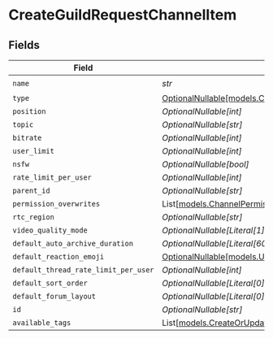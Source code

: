# CreateGuildRequestChannelItem


## Fields

| Field                                                                                                        | Type                                                                                                         | Required                                                                                                     | Description                                                                                                  |
| ------------------------------------------------------------------------------------------------------------ | ------------------------------------------------------------------------------------------------------------ | ------------------------------------------------------------------------------------------------------------ | ------------------------------------------------------------------------------------------------------------ |
| `name`                                                                                                       | *str*                                                                                                        | :heavy_check_mark:                                                                                           | N/A                                                                                                          |
| `type`                                                                                                       | [OptionalNullable[models.CreateGuildRequestChannelItemType]](../models/createguildrequestchannelitemtype.md) | :heavy_minus_sign:                                                                                           | N/A                                                                                                          |
| `position`                                                                                                   | *OptionalNullable[int]*                                                                                      | :heavy_minus_sign:                                                                                           | N/A                                                                                                          |
| `topic`                                                                                                      | *OptionalNullable[str]*                                                                                      | :heavy_minus_sign:                                                                                           | N/A                                                                                                          |
| `bitrate`                                                                                                    | *OptionalNullable[int]*                                                                                      | :heavy_minus_sign:                                                                                           | N/A                                                                                                          |
| `user_limit`                                                                                                 | *OptionalNullable[int]*                                                                                      | :heavy_minus_sign:                                                                                           | N/A                                                                                                          |
| `nsfw`                                                                                                       | *OptionalNullable[bool]*                                                                                     | :heavy_minus_sign:                                                                                           | N/A                                                                                                          |
| `rate_limit_per_user`                                                                                        | *OptionalNullable[int]*                                                                                      | :heavy_minus_sign:                                                                                           | N/A                                                                                                          |
| `parent_id`                                                                                                  | *OptionalNullable[str]*                                                                                      | :heavy_minus_sign:                                                                                           | N/A                                                                                                          |
| `permission_overwrites`                                                                                      | List[[models.ChannelPermissionOverwriteRequest](../models/channelpermissionoverwriterequest.md)]             | :heavy_minus_sign:                                                                                           | N/A                                                                                                          |
| `rtc_region`                                                                                                 | *OptionalNullable[str]*                                                                                      | :heavy_minus_sign:                                                                                           | N/A                                                                                                          |
| `video_quality_mode`                                                                                         | *OptionalNullable[Literal[1]]*                                                                               | :heavy_minus_sign:                                                                                           | N/A                                                                                                          |
| `default_auto_archive_duration`                                                                              | *OptionalNullable[Literal[60]]*                                                                              | :heavy_minus_sign:                                                                                           | N/A                                                                                                          |
| `default_reaction_emoji`                                                                                     | [OptionalNullable[models.UpdateDefaultReactionEmojiRequest]](../models/updatedefaultreactionemojirequest.md) | :heavy_minus_sign:                                                                                           | N/A                                                                                                          |
| `default_thread_rate_limit_per_user`                                                                         | *OptionalNullable[int]*                                                                                      | :heavy_minus_sign:                                                                                           | N/A                                                                                                          |
| `default_sort_order`                                                                                         | *OptionalNullable[Literal[0]]*                                                                               | :heavy_minus_sign:                                                                                           | N/A                                                                                                          |
| `default_forum_layout`                                                                                       | *OptionalNullable[Literal[0]]*                                                                               | :heavy_minus_sign:                                                                                           | N/A                                                                                                          |
| `id`                                                                                                         | *OptionalNullable[str]*                                                                                      | :heavy_minus_sign:                                                                                           | N/A                                                                                                          |
| `available_tags`                                                                                             | List[[models.CreateOrUpdateThreadTagRequest](../models/createorupdatethreadtagrequest.md)]                   | :heavy_minus_sign:                                                                                           | N/A                                                                                                          |